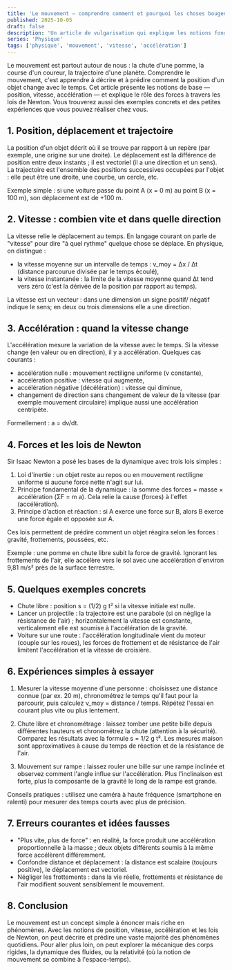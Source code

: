 ```yaml
---
title: 'Le mouvement — comprendre comment et pourquoi les choses bougent'
published: 2025-10-05
draft: false
description: 'Un article de vulgarisation qui explique les notions fondamentales du mouvement : position, vitesse, accélération, forces et quelques expériences simples à réaliser.'
series: 'Physique'
tags: ['physique', 'mouvement', 'vitesse', 'accélération']
---
```


Le mouvement est partout autour de nous : la chute d'une pomme, la course d'un coureur, la trajectoire d'une planète. Comprendre le mouvement, c'est apprendre à décrire et à prédire comment la position d'un objet change avec le temps. Cet article présente les notions de base — position, vitesse, accélération — et explique le rôle des forces à travers les lois de Newton. Vous trouverez aussi des exemples concrets et des petites expériences que vous pouvez réaliser chez vous.

## 1. Position, déplacement et trajectoire

La position d'un objet décrit où il se trouve par rapport à un repère (par exemple, une origine sur une droite). Le déplacement est la différence de position entre deux instants ; il est vectoriel (il a une direction et un sens). La trajectoire est l'ensemble des positions successives occupées par l'objet : elle peut être une droite, une courbe, un cercle, etc.

Exemple simple : si une voiture passe du point A (x = 0 m) au point B (x = 100 m), son déplacement est de +100 m.

## 2. Vitesse : combien vite et dans quelle direction

La vitesse relie le déplacement au temps. En langage courant on parle de "vitesse" pour dire "à quel rythme" quelque chose se déplace. En physique, on distingue :

- la vitesse moyenne sur un intervalle de temps : v_moy = Δx / Δt (distance parcourue divisée par le temps écoulé),
- la vitesse instantanée : la limite de la vitesse moyenne quand Δt tend vers zéro (c'est la dérivée de la position par rapport au temps).

La vitesse est un vecteur : dans une dimension un signe positif/ négatif indique le sens; en deux ou trois dimensions elle a une direction.

## 3. Accélération : quand la vitesse change

L'accélération mesure la variation de la vitesse avec le temps. Si la vitesse change (en valeur ou en direction), il y a accélération. Quelques cas courants :

- accélération nulle : mouvement rectiligne uniforme (v constante),
- accélération positive : vitesse qui augmente,
- accélération négative (décélération) : vitesse qui diminue,
- changement de direction sans changement de valeur de la vitesse (par exemple mouvement circulaire) implique aussi une accélération centripète.

Formellement : a = dv/dt.

## 4. Forces et les lois de Newton

Sir Isaac Newton a posé les bases de la dynamique avec trois lois simples :

1. Loi d'inertie : un objet reste au repos ou en mouvement rectiligne uniforme si aucune force nette n'agit sur lui.
2. Principe fondamental de la dynamique : la somme des forces = masse × accélération (ΣF = m a). Cela relie la cause (forces) à l'effet (accélération).
3. Principe d'action et réaction : si A exerce une force sur B, alors B exerce une force égale et opposée sur A.

Ces lois permettent de prédire comment un objet réagira selon les forces : gravité, frottements, poussées, etc.

Exemple : une pomme en chute libre subit la force de gravité. Ignorant les frottements de l'air, elle accélère vers le sol avec une accélération d'environ 9,81 m/s² près de la surface terrestre.

## 5. Quelques exemples concrets

- Chute libre : position s = (1/2) g t² si la vitesse initiale est nulle.
- Lancer un projectile : la trajectoire est une parabole (si on néglige la résistance de l'air) ; horizontalement la vitesse est constante, verticalement elle est soumise à l'accélération de la gravité.
- Voiture sur une route : l'accélération longitudinale vient du moteur (couple sur les roues), les forces de frottement et de résistance de l'air limitent l'accélération et la vitesse de croisière.

## 6. Expériences simples à essayer

1. Mesurer la vitesse moyenne d'une personne : choisissez une distance connue (par ex. 20 m), chronométrez le temps qu'il faut pour la parcourir, puis calculez v_moy = distance / temps. Répétez l'essai en courant plus vite ou plus lentement.

2. Chute libre et chronométrage : laissez tomber une petite bille depuis différentes hauteurs et chronométrez la chute (attention à la sécurité). Comparez les résultats avec la formule s = 1/2 g t². Les mesures maison sont approximatives à cause du temps de réaction et de la résistance de l'air.

3. Mouvement sur rampe : laissez rouler une bille sur une rampe inclinée et observez comment l'angle influe sur l'accélération. Plus l'inclinaison est forte, plus la composante de la gravité le long de la rampe est grande.

Conseils pratiques : utilisez une caméra à haute fréquence (smartphone en ralenti) pour mesurer des temps courts avec plus de précision.

## 7. Erreurs courantes et idées fausses

- "Plus vite, plus de force" : en réalité, la force produit une accélération proportionnelle à la masse ; deux objets différents soumis à la même force accélèrent différemment.
- Confondre distance et déplacement : la distance est scalaire (toujours positive), le déplacement est vectoriel.
- Négliger les frottements : dans la vie réelle, frottements et résistance de l'air modifient souvent sensiblement le mouvement.

## 8. Conclusion

Le mouvement est un concept simple à énoncer mais riche en phénomènes. Avec les notions de position, vitesse, accélération et les lois de Newton, on peut décrire et prédire une vaste majorité des phénomènes quotidiens. Pour aller plus loin, on peut explorer la mécanique des corps rigides, la dynamique des fluides, ou la relativité (où la notion de mouvement se combine à l'espace-temps).
